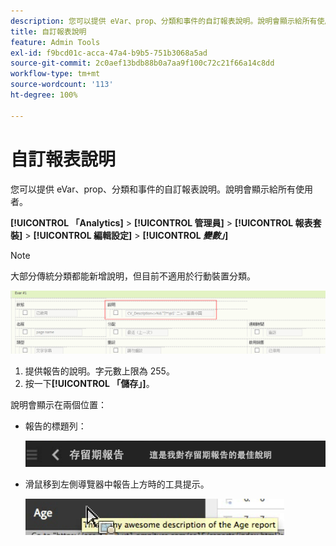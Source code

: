 ```yaml
---
description: 您可以提供 eVar、prop、分類和事件的自訂報表說明。說明會顯示給所有使用者。
title: 自訂報表說明
feature: Admin Tools
exl-id: f9bcd01c-acca-47a4-b9b5-751b3068a5ad
source-git-commit: 2c0aef13bdb88b0a7aa9f100c72c21f66a14c8dd
workflow-type: tm+mt
source-wordcount: '113'
ht-degree: 100%

---
```


# 自訂報表說明

您可以提供 eVar、prop、分類和事件的自訂報表說明。說明會顯示給所有使用者。

**[!UICONTROL 「Analytics]** > **[!UICONTROL 管理員]** > **[!UICONTROL 報表套裝]** > **[!UICONTROL 編輯設定]** > **[!UICONTROL *變數」*]**

>[!NOTE]
>
> 大部分傳統分類都能新增說明，但目前不適用於行動裝置分類。

![](assets/report_descriptions.png)

1. 提供報告的說明。字元數上限為 255。
1. 按一下&#x200B;**[!UICONTROL 「儲存」]**。

說明會顯示在兩個位置：

* 報告的標題列：

   ![](assets/report_description_2.png)

* 滑鼠移到左側導覽器中報告上方時的工具提示。

   ![](assets/report_description_3.png)
